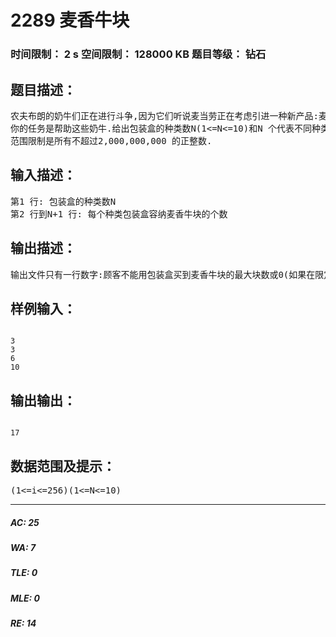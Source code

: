 # 2289 麦香牛块   
### 时间限制： 2 s     空间限制： 128000 KB     题目等级： 钻石  
## 题目描述：  

<pre>
农夫布朗的奶牛们正在进行斗争,因为它们听说麦当劳正在考虑引进一种新产品:麦香牛块.奶牛们正在想尽一切办法让这种可怕的设想泡汤.奶牛们进行斗争的策略之一是劣质的包装.看,奶牛们说,如果你用只有一次能装3 块、6 块或10 块的三种包装盒装麦香牛块,你就不可能满足想要一次只想买1、2、4、5、7、8、11、14 或17 块麦香牛块的顾客了.劣质的包装意味着劣质的产品.  
你的任务是帮助这些奶牛.给出包装盒的种类数N(1<=N<=10)和N 个代表不同种类包装盒容纳麦香牛块个数的正整数(1<=i<=256),输出顾客不能用上述包装盒(每种盒子数量无限)买到麦香牛块的最大块数.如果在限定范围内所有购买方案都能得到满足,则输出0.  
范围限制是所有不超过2,000,000,000 的正整数.
</pre>
  
  
## 输入描述：  

<pre>
第1 行: 包装盒的种类数N  
第2 行到N+1 行: 每个种类包装盒容纳麦香牛块的个数
</pre>
  
  
## 输出描述：  

<pre>
输出文件只有一行数字:顾客不能用包装盒买到麦香牛块的最大块数或0(如果在限定范围内所有购买方案都能得到满足).
</pre>
  
  
## 样例输入：  

<pre><code>
3  
3  
6  
10
</code></pre>
  
  
## 输出输出：  

<pre><code>
17
</code></pre>
  
  
## 数据范围及提示：  

<pre>
(1<=i<=256)(1<=N<=10)
</pre>
  
  
***  

##### AC: 25  
##### WA: 7  
##### TLE: 0  
##### MLE: 0  
##### RE: 14  
